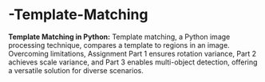 # -Template-Matching
**Template Matching in Python:**  Template matching, a Python image processing technique, compares a template to regions in an image. Overcoming limitations, Assignment Part 1 ensures rotation variance, Part 2 achieves scale variance, and Part 3 enables multi-object detection, offering a versatile solution for diverse scenarios.
